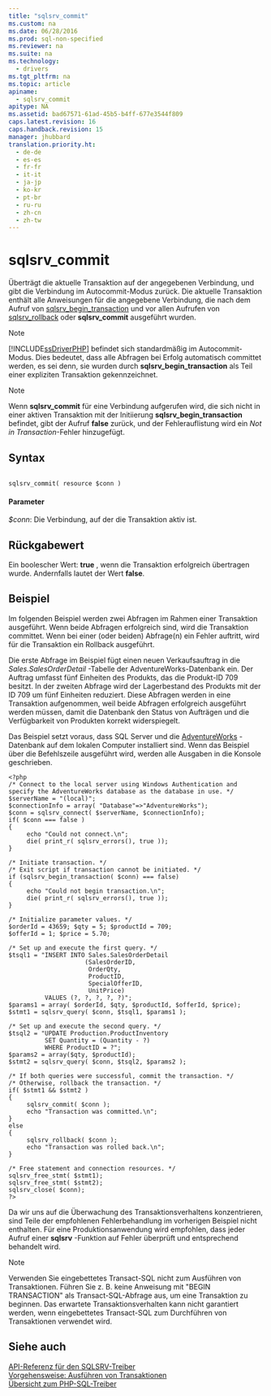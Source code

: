 ```yaml
---
title: "sqlsrv_commit"
ms.custom: na
ms.date: 06/28/2016
ms.prod: sql-non-specified
ms.reviewer: na
ms.suite: na
ms.technology: 
  - drivers
ms.tgt_pltfrm: na
ms.topic: article
apiname: 
  - sqlsrv_commit
apitype: NA
ms.assetid: bad67571-61ad-45b5-b4ff-677e3544f809
caps.latest.revision: 16
caps.handback.revision: 15
manager: jhubbard
translation.priority.ht: 
  - de-de
  - es-es
  - fr-fr
  - it-it
  - ja-jp
  - ko-kr
  - pt-br
  - ru-ru
  - zh-cn
  - zh-tw
---
```

# sqlsrv_commit
Überträgt die aktuelle Transaktion auf der angegebenen Verbindung, und gibt die Verbindung im Autocommit\-Modus zurück. Die aktuelle Transaktion enthält alle Anweisungen für die angegebene Verbindung, die nach dem Aufruf von [sqlsrv_begin_transaction](../content/sqlsrv_begin_transaction.md) und vor allen Aufrufen von [sqlsrv_rollback](../content/sqlsrv_rollback.md) oder **sqlsrv\_commit** ausgeführt wurden.  
  
> [!NOTE]  
> [!INCLUDE[ssDriverPHP](../content/includes/ssDriverPHP_md.md)] befindet sich standardmäßig im Autocommit\-Modus. Dies bedeutet, dass alle Abfragen bei Erfolg automatisch committet werden, es sei denn, sie wurden durch **sqlsrv\_begin\_transaction** als Teil einer expliziten Transaktion gekennzeichnet.  
  
> [!NOTE]  
> Wenn **sqlsrv\_commit** für eine Verbindung aufgerufen wird, die sich nicht in einer aktiven Transaktion mit der Initiierung **sqlsrv\_begin\_transaction** befindet, gibt der Aufruf **false** zurück, und der Fehlerauflistung wird ein *Not in Transaction*-Fehler hinzugefügt.  
  
## Syntax  
  
```  
  
sqlsrv_commit( resource $conn )  
```  
  
#### Parameter  
*$conn*: Die Verbindung, auf der die Transaktion aktiv ist.  
  
## Rückgabewert  
Ein boolescher Wert: **true** , wenn die Transaktion erfolgreich übertragen wurde. Andernfalls lautet der Wert **false**.  
  
## Beispiel  
Im folgenden Beispiel werden zwei Abfragen im Rahmen einer Transaktion ausgeführt. Wenn beide Abfragen erfolgreich sind, wird die Transaktion committet. Wenn bei einer \(oder beiden\) Abfrage(n) ein Fehler auftritt, wird für die Transaktion ein Rollback ausgeführt.  
  
Die erste Abfrage im Beispiel fügt einen neuen Verkaufsauftrag in die *Sales.SalesOrderDetail* -Tabelle der AdventureWorks-Datenbank ein. Der Auftrag umfasst fünf Einheiten des Produkts, das die Produkt-ID 709 besitzt. In der zweiten Abfrage wird der Lagerbestand des Produkts mit der ID 709 um fünf Einheiten reduziert. Diese Abfragen werden in eine Transaktion aufgenommen, weil beide Abfragen erfolgreich ausgeführt werden müssen, damit die Datenbank den Status von Aufträgen und die Verfügbarkeit von Produkten korrekt widerspiegelt.  
  
Das Beispiel setzt voraus, dass SQL Server und die [AdventureWorks](http://go.microsoft.com/fwlink/?LinkID=67739) -Datenbank auf dem lokalen Computer installiert sind. Wenn das Beispiel über die Befehlszeile ausgeführt wird, werden alle Ausgaben in die Konsole geschrieben.  
  
```  
<?php  
/* Connect to the local server using Windows Authentication and  
specify the AdventureWorks database as the database in use. */  
$serverName = "(local)";  
$connectionInfo = array( "Database"=>"AdventureWorks");  
$conn = sqlsrv_connect( $serverName, $connectionInfo);  
if( $conn === false )  
{  
     echo "Could not connect.\n";  
     die( print_r( sqlsrv_errors(), true ));  
}  
  
/* Initiate transaction. */  
/* Exit script if transaction cannot be initiated. */  
if (sqlsrv_begin_transaction( $conn) === false)  
{  
     echo "Could not begin transaction.\n";  
     die( print_r( sqlsrv_errors(), true ));  
}  
  
/* Initialize parameter values. */  
$orderId = 43659; $qty = 5; $productId = 709;  
$offerId = 1; $price = 5.70;  
  
/* Set up and execute the first query. */  
$tsql1 = "INSERT INTO Sales.SalesOrderDetail   
                     (SalesOrderID,   
                      OrderQty,   
                      ProductID,   
                      SpecialOfferID,   
                      UnitPrice)  
          VALUES (?, ?, ?, ?, ?)";  
$params1 = array( $orderId, $qty, $productId, $offerId, $price);  
$stmt1 = sqlsrv_query( $conn, $tsql1, $params1 );  
  
/* Set up and execute the second query. */  
$tsql2 = "UPDATE Production.ProductInventory   
          SET Quantity = (Quantity - ?)   
          WHERE ProductID = ?";  
$params2 = array($qty, $productId);  
$stmt2 = sqlsrv_query( $conn, $tsql2, $params2 );  
  
/* If both queries were successful, commit the transaction. */  
/* Otherwise, rollback the transaction. */  
if( $stmt1 && $stmt2 )  
{  
     sqlsrv_commit( $conn );  
     echo "Transaction was committed.\n";  
}  
else  
{  
     sqlsrv_rollback( $conn );  
     echo "Transaction was rolled back.\n";  
}  
  
/* Free statement and connection resources. */  
sqlsrv_free_stmt( $stmt1);  
sqlsrv_free_stmt( $stmt2);  
sqlsrv_close( $conn);  
?>  
```  
  
Da wir uns auf die Überwachung des Transaktionsverhaltens konzentrieren, sind Teile der empfohlenen Fehlerbehandlung im vorherigen Beispiel nicht enthalten. Für eine Produktionsanwendung wird empfohlen, dass jeder Aufruf einer **sqlsrv** -Funktion auf Fehler überprüft und entsprechend behandelt wird.  
  
> [!NOTE]  
> Verwenden Sie eingebettetes Transact\-SQL nicht zum Ausführen von Transaktionen. Führen Sie z. B. keine Anweisung mit "BEGIN TRANSACTION" als Transact\-SQL-Abfrage aus, um eine Transaktion zu beginnen. Das erwartete Transaktionsverhalten kann nicht garantiert werden, wenn eingebettetes Transact\-SQL zum Durchführen von Transaktionen verwendet wird.  
  
## Siehe auch  
[API-Referenz für den SQLSRV-Treiber](../content/SQLSRV-Driver-API-Reference.md)  
[Vorgehensweise: Ausführen von Transaktionen](../Topic/How%20to:%20Perform%20Transactions.md)  
[Übersicht zum PHP-SQL-Treiber](../content/Overview-of-the-PHP-SQL-Driver.md)
  
